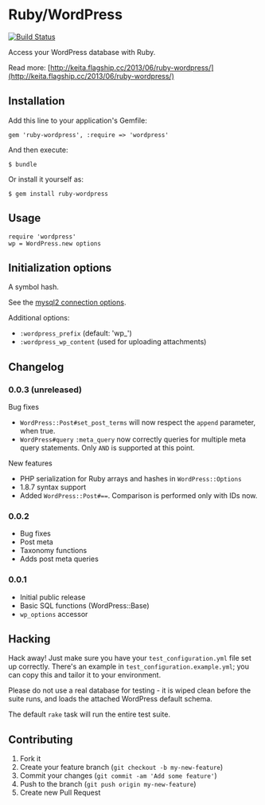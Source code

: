 # Ruby/WordPress

[![Build Status](https://travis-ci.org/keichan34/ruby-wordpress.png)](https://travis-ci.org/keichan34/ruby-wordpress)

Access your WordPress database with Ruby.

Read more: [http://keita.flagship.cc/2013/06/ruby-wordpress/](http://keita.flagship.cc/2013/06/ruby-wordpress/)

## Installation

Add this line to your application's Gemfile:

    gem 'ruby-wordpress', :require => 'wordpress'

And then execute:

    $ bundle

Or install it yourself as:

    $ gem install ruby-wordpress

## Usage

    require 'wordpress'
    wp = WordPress.new options

## Initialization options

A symbol hash.

See the [mysql2 connection options](https://github.com/brianmario/mysql2#connection-options).

Additional options:

* `:wordpress_prefix` (default: 'wp_')
* `:wordpress_wp_content` (used for uploading attachments)

## Changelog

### 0.0.3 (unreleased)

Bug fixes

* `WordPress::Post#set_post_terms` will now respect the `append` parameter, when true.
* `WordPress#query` `:meta_query` now correctly queries for multiple meta query statements. Only `AND` is supported at this point.

New features

* PHP serialization for Ruby arrays and hashes in `WordPress::Options`
* 1.8.7 syntax support
* Added `WordPress::Post#==`. Comparison is performed only with IDs now.

### 0.0.2

* Bug fixes
* Post meta
* Taxonomy functions
* Adds post meta queries

### 0.0.1

* Initial public release
* Basic SQL functions (WordPress::Base)
* `wp_options` accessor

## Hacking

Hack away! Just make sure you have your `test_configuration.yml` file set up correctly. There's an example in `test_configuration.example.yml`; you can copy this and tailor it to your environment.

Please do not use a real database for testing - it is wiped clean before the suite runs, and loads the attached WordPress default schema.

The default `rake` task will run the entire test suite.

## Contributing

1. Fork it
2. Create your feature branch (`git checkout -b my-new-feature`)
3. Commit your changes (`git commit -am 'Add some feature'`)
4. Push to the branch (`git push origin my-new-feature`)
5. Create new Pull Request
